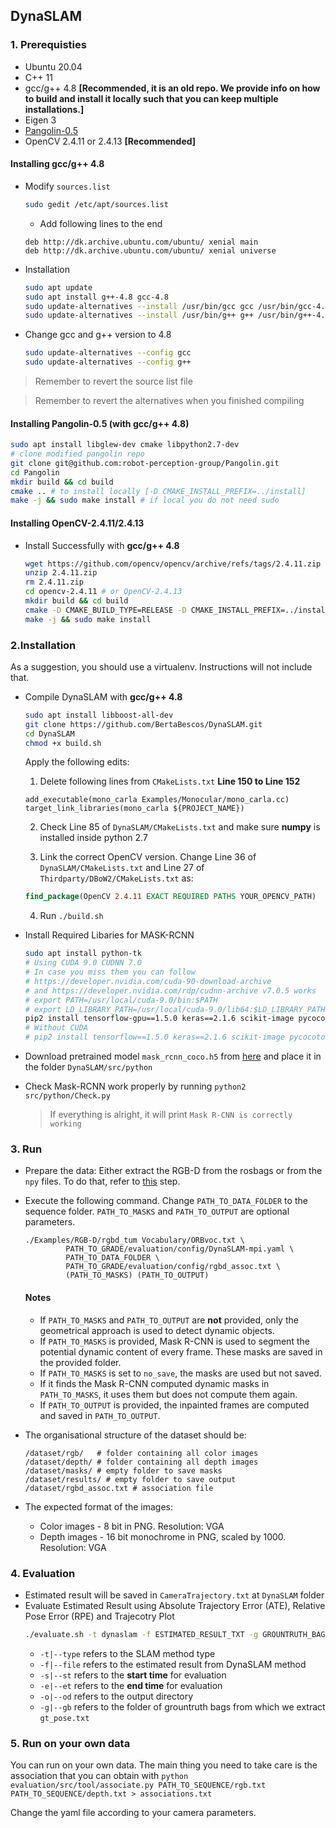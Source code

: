 ## DynaSLAM

### 1. Prerequisties

- Ubuntu 20.04
- C++ 11
- gcc/g++ 4.8 **[Recommended, it is an old repo. We provide info on how to build and install it locally such that you can keep multiple installations.]**
- Eigen 3
- [Pangolin-0.5](https://github.com/robot-perception-group/Pangolin)
- OpenCV 2.4.11 or 2.4.13 **[Recommended]**

#### Installing gcc/g++ 4.8

- Modify `sources.list`

  ```bash
  sudo gedit /etc/apt/sources.list
  ```

    - Add following lines to the end

  ```
  deb http://dk.archive.ubuntu.com/ubuntu/ xenial main
  deb http://dk.archive.ubuntu.com/ubuntu/ xenial universe
  ```

- Installation

  ```bash
  sudo apt update
  sudo apt install g++-4.8 gcc-4.8
  sudo update-alternatives --install /usr/bin/gcc gcc /usr/bin/gcc-4.8 10
  sudo update-alternatives --install /usr/bin/g++ g++ /usr/bin/g++-4.8 10
  ```

- Change gcc and g++ version to 4.8
  ```bash
  sudo update-alternatives --config gcc
  sudo update-alternatives --config g++
  ```

> Remember to revert the source list file

> Remember to revert the alternatives when you finished compiling

#### Installing Pangolin-0.5 (with **gcc/g++ 4.8**)

```bash
sudo apt install libglew-dev cmake libpython2.7-dev
# clone modified pangolin repo
git clone git@github.com:robot-perception-group/Pangolin.git
cd Pangolin
mkdir build && cd build
cmake .. # to install locally [-D CMAKE_INSTALL_PREFIX=../install]
make -j && sudo make install # if local you do not need sudo
```

#### Installing OpenCV-2.4.11/2.4.13

- Install Successfully with **gcc/g++ 4.8**
  ```bash
  wget https://github.com/opencv/opencv/archive/refs/tags/2.4.11.zip
  unzip 2.4.11.zip
  rm 2.4.11.zip
  cd opencv-2.4.11 # or OpenCV-2.4.13
  mkdir build && cd build
  cmake -D CMAKE_BUILD_TYPE=RELEASE -D CMAKE_INSTALL_PREFIX=../install -D WITH_CUDA=OFF -D WITH_FFMPEG=OFF -D ENABLE_PRECOMPILED_HEADERS=OFF -D BUILD_OPENEXR=ON ..
  make -j && sudo make install
  ```

### 2.Installation

As a suggestion, you should use a virtualenv. Instructions will not include that.

- Compile DynaSLAM with **gcc/g++ 4.8**

  ```bash
  sudo apt install libboost-all-dev
  git clone https://github.com/BertaBescos/DynaSLAM.git
  cd DynaSLAM
  chmod +x build.sh
  ```

  Apply the following edits:
  
  1. Delete following lines from `CMakeLists.txt` **Line 150 to Line 152**
  ```
  add_executable(mono_carla Examples/Monocular/mono_carla.cc)
  target_link_libraries(mono_carla ${PROJECT_NAME})
  ```
  2. Check Line 85 of `DynaSLAM/CMakeLists.txt` and make sure **numpy** is installed inside python 2.7

  3. Link the correct OpenCV version. Change Line 36 of `DynaSLAM/CMakeLists.txt` and Line 27 of `Thirdparty/DBoW2/CMakeLists.txt` as:

  ```cmake
  find_package(OpenCV 2.4.11 EXACT REQUIRED PATHS YOUR_OPENCV_PATH)
  ```
  
  4. Run `./build.sh`

- Install Required Libaries for MASK-RCNN

  ```bash
  sudo apt install python-tk
  # Using CUDA 9.0 CUDNN 7.0
  # In case you miss them you can follow 
  # https://developer.nvidia.com/cuda-90-download-archive
  # and https://developer.nvidia.com/rdp/cudnn-archive v7.0.5 works
  # export PATH=/usr/local/cuda-9.0/bin:$PATH
  # export LD_LIBRARY_PATH=/usr/local/cuda-9.0/lib64:$LD_LIBRARY_PATH
  pip2 install tensorflow-gpu==1.5.0 keras==2.1.6 scikit-image pycocotools
  # Without CUDA
  # pip2 install tensorflow==1.5.0 keras==2.1.6 scikit-image pycocotools
  ```

- Download pretrained model `mask_rcnn_coco.h5` from [here](https://github.com/matterport/Mask_RCNN/releases/download/v2.0/mask_rcnn_coco.h5) and place it in the folder `DynaSLAM/src/python`

- Check Mask-RCNN work properly by running `python2 src/python/Check.py`
  > If everything is alright, it will print `Mask R-CNN is correctly working`

### 3. Run
- Prepare the data:
  Either extract the RGB-D from the rosbags or from the `npy` files. To do that, refer to [this](https://github.com/robot-perception-group/GRADE-eval/blob/main/preprocessing/PREPROCESSING.md#2-data-extraction) step.
  
- Execute the following command. Change `PATH_TO_DATA_FOLDER` to the sequence folder. `PATH_TO_MASKS` and `PATH_TO_OUTPUT` are optional parameters.

  ```
  ./Examples/RGB-D/rgbd_tum Vocabulary/ORBvoc.txt \
           PATH_TO_GRADE/evaluation/config/DynaSLAM-mpi.yaml \
           PATH_TO_DATA_FOLDER \
           PATH_TO_GRADE/evaluation/config/rgbd_assoc.txt \
           (PATH_TO_MASKS) (PATH_TO_OUTPUT)
  ```
  
   #### Notes

  - If `PATH_TO_MASKS` and `PATH_TO_OUTPUT` are **not** provided, only the geometrical approach is used to detect dynamic objects.
  - If `PATH_TO_MASKS` is provided, Mask R-CNN is used to segment the potential dynamic content of every frame. These masks are saved in the provided folder.
  - If `PATH_TO_MASKS` is set to `no_save`, the masks are used but not saved. 
  - If it finds the Mask R-CNN computed dynamic masks in `PATH_TO_MASKS`, it uses them but does not compute them again.
  - If `PATH_TO_OUTPUT` is provided, the inpainted frames are computed and saved in `PATH_TO_OUTPUT`.
  
- The organisational structure of the dataset should be:
  ```
  /dataset/rgb/   # folder containing all color images
  /dataset/depth/ # folder containing all depth images
  /dataset/masks/ # empty folder to save masks
  /dataset/results/ # empty folder to save output
  /dataset/rgbd_assoc.txt # association file
  ```
- The expected format of the images:
    - Color images - 8 bit in PNG. Resolution: VGA
    - Depth images - 16 bit monochrome in PNG, scaled by 1000. Resolution: VGA

### 4. Evaluation

- Estimated result will be saved in `CameraTrajectory.txt` at `DynaSLAM` folder
- Evaluate Estimated Result using Absolute Trajectory Error (ATE), Relative Pose Error (RPE) and Trajecotry Plot
  ```bash
  ./evaluate.sh -t dynaslam -f ESTIMATED_RESULT_TXT -g GROUNTRUTH_BAG_FOLDER (-o OUTPUTDIR) (-s 0.0) (-e 60.0)
  ```
    - `-t|--type` refers to the SLAM method type
    - `-f|--file` refers to the estimated result from DynaSLAM method
    - `-s|--st` refers to the **start time** for evaluation
    - `-e|--et` refers to the **end time** for evaluation
    - `-o|--od` refers to the output directory
    - `-g|--gb` refers to the folder of grountruth bags from which we extract `gt_pose.txt`

### 5. Run on your own data
You can run on your own data. 
The main thing you need to take care is the association that you can obtain with
`python evaluation/src/tool/associate.py PATH_TO_SEQUENCE/rgb.txt PATH_TO_SEQUENCE/depth.txt > associations.txt`

Change the yaml file according to your camera parameters.

